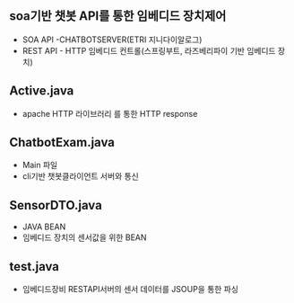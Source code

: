  soa기반 챗봇 API를 통한 임베디드 장치제어
-
- SOA API -CHATBOTSERVER(ETRI 지니다이알로그)
- REST API - HTTP 임베디드 컨트롤(스프링부트, 라즈베리파이 기반 임베디드 장치)

Active.java
-
- apache HTTP 라이브러리 를 통한 HTTP response

ChatbotExam.java
-
- Main 파일
- cli기반 챗봇클라이언트 서버와 통신

SensorDTO.java
-
- JAVA BEAN
- 임베디드 장치의 센서값을 위한 BEAN

test.java
-
- 임베디드장비 RESTAPI서버의 센서 데이터를 JSOUP을 통한 파싱

